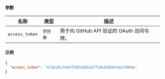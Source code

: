 #### 参数

| 名称             | 类型    | 描述                             |
| -------------- | ----- | ------------------------------ |
| `access_token` | `字符串` | 用于向 GitHub API 验证的 OAuth 访问令牌。 |

#### 示例

```json
{
  "access_token": "e72e16c7e42f292c6912e7710c838347ae178b4a"
}
```
